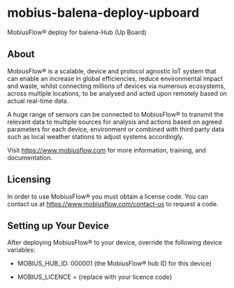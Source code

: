 # mobius-balena-deploy-upboard

MobiusFlow® deploy for balena-Hub (Up Board)

## About

MobiusFlow® is a scalable, device and protocol agnostic IoT system that can enable an increase
in global efficiencies, reduce environmental impact and waste, whilst connecting millions of devices
via numerous ecosystems, across multiple locations, to be analysed and acted upon remotely based on
actual real-time data.

A huge range of sensors can be connected to MobiusFlow® to transmit the relevant data to multiple
sources for analysis and actions based on agreed parameters for each device, environment or combined
with third party data such as local weather stations to adjust systems accordingly.

Visit https://www.mobiusflow.com for more information, training, and documentation.

## Licensing

In order to use MobiusFlow® you must obtain a license code. You can contact us at https://www.mobiusflow.com/contact-us
to request a code.

## Setting up Your Device

After deploying MobiusFlow® to your device, override the following device variables:

- MOBIUS_HUB_ID: 000001 (the MobiusFlow® hub ID for this device)

- MOBIUS_LICENCE = {replace with your licence code}
